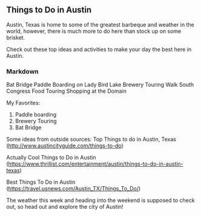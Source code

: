 ## Things to Do in Austin

Austin, Texas is home to some of the greatest barbeque and weather in the world, however, there is much more to do here than stock up on some brisket.

Check out these top ideas and activities to make your day the best here in Austin.

### Markdown

Bat Bridge
Paddle Boarding on Lady Bird Lake
Brewery Touring
Walk South Congress
Food Touring
Shopping at the Domain

My Favorites:
1. Paddle boarding
2. Brewery Touring
3. Bat Bridge 

Some ideas from outside sources:
Top Things to do in Austin, Texas (http://www.austincityguide.com/things-to-do) 

Actually Cool Things to Do in Austin (https://www.thrillist.com/entertainment/austin/things-to-do-in-austin-texas)

Best Things To Do in Austin (https://travel.usnews.com/Austin_TX/Things_To_Do/) 

The weather this week and heading into the weekend is supposed to check out, so head out and explore the city of Austin!
